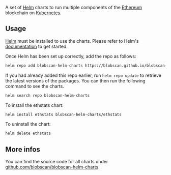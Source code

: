 A set of [Helm](https://helm.sh/) charts to run multiple components of the [Ethereum](https://ethereum.org/) blockchain on [Kubernetes](https://kubernetes.io/).

## Usage

[Helm](https://helm.sh) must be installed to use the charts.  Please refer to
Helm's [documentation](https://helm.sh/docs) to get started.

Once Helm has been set up correctly, add the repo as follows:

```sh
helm repo add blobscan-helm-charts https://blobscan.github.io/blobscan-helm-charts
```

If you had already added this repo earlier, run `helm repo update` to retrieve
the latest versions of the packages.  You can then run the following command to see the charts.

```sh
helm search repo blobscan-helm-charts
```

To install the ethstats chart:

```sh
helm install ethstats blobscan-helm-charts/ethstats
```

To uninstall the chart:

```sh
helm delete ethstats
```

## More infos

You can find the source code for all charts under [github.com/blobscan/blobscan-helm-charts](https://github.com/blobscan/blobscan-helm-charts/).

